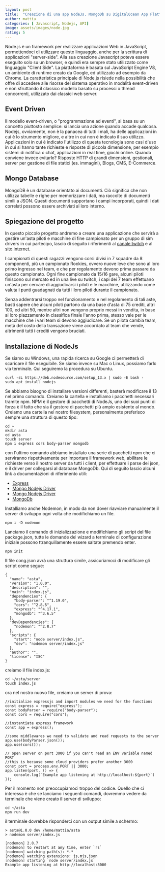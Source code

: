 ```yaml
---
layout: post
title:  "Creazione di una app NodeJs, MongoDb su DigitalOcean App Platform: Introduzione"
author: mattia
categories: [ Javascript, Nodejs, API]
image: assets/images/node.jpg
rating: 5
---
```



Node.js è un framework per realizzare applicazioni Web in JavaScript, permettendoci di utilizzare questo linguaggio, anche per la scrittura di applicazioni "server-side".
Alla sua creazione Javascript poteva essere eseguito solo su un browser, e quindi era sempre stato utilizzato come linguaggio "Client Side". La piattaforma è basata sul JavaScript Engine V8, 
un ambiente di runtime creato da Google, ed utilizzato ad esempio da Chrome.
La caratteristica principale di Node.js risiede nella possibilità che offre di accedere alle risorse del sistema operativo in modalità event-driven e non 
sfruttando il classico modello basato su processi o thread concorrenti, utilizzato dai classici web server.


## Event Driven

Il modello event-driven, o "programmazione ad eventi", si basa su un concetto piuttosto semplice: si lancia una azione quando accade qualcosa. Nodejs, ovviamente, non è la panacea di tutti i mali, ha delle applicazioni in cui è lo strumento migliore, e altre in cui non è indicato il suo utilizzo.
Applicazioni in cui è indicato l'utilizzo di questa tecnologia sono casi d'uso in cui si hanno tante richieste e risposte di piccola dimensione, per esempio sistemi di notifica o chat, applicazioni in real time, giochi online.
Quando conviene invece evitarlo? Risposte HTTP di grandi dimensioni, gestionali, server per gestione di file statici (es. immagini), Blogs, CMS, E-Commerce.


## Mongo Database

MongoDB è un database orientato ai documenti. Ciò significa che non utilizza tabelle e righe per memorizzare i dati, ma raccolte di documenti simili a JSON. Questi documenti supportano i campi incorporati, quindi i dati correlati possono essere archiviati al loro interno.


## Spiegazione del progetto

In questo piccolo progetto andremo a creare una applicazione che servirà a gestire un'asta piloti e macchine di fine campionato per un gruppo di sim drivers in cui partecipo, lascio di seguito i riferimenti al <a href="https://www.twitch.tv/racingteamitalia">canale twitch</a> e al <a href="https://www.racingteamitalia.it">sito internet</a>.

I campionati di questi ragazzi vengono corsi divisi in 7 squadre da 8 componenti, più un campionato Rookies, ovvero nuove leve che sono al loro primo ingresso nel team, e che per regolamento devono prima passare da questo campionato. Ogni fine campionato da 15/16 gare, alcuni piloti finiscono sul mercato ed in una live su twitch, i capi dei 7 team effettuano un'asta per cercare di aggiudicarsi i piloti e le macchine, utilizzando come valuta i punti guadagnati da tutti i loro piloti durante il campionato.

Senza addentrarsi troppo nel funzionamento e nel regolamento di tali aste, basti sapere che alcuni piloti partono da una base d'asta di 75 crediti, altri 100, ed altri 50, mentre altri non vengono proprio messi in vendita, in base al loro piazzamento in classifica finale l'anno prima, stesso vale per le macchine che i vari team si devono aggiudicare. Se un pilota cambia team, metà del costo della transazione viene accordato al team che vende, altrimenti tutti i crediti vengono bruciati.


## Installazione di NodeJs

Se siamo su Windows, una rapida ricerca su Google ci permetterà di scaricare il file eseguibile. Se siamo invece su Mac o Linux, possiamo farlo via terminale. Qui seguiremo la procedura su Ubuntu.

```
curl -sL https://deb.nodesource.com/setup_13.x | sudo -E bash -
sudo apt install nodejs
```

Se abbiamo bisogno di installare versioni differenti, basterà modificare il 13 nel primo comando. Creiamo la cartella e installiamo i pacchetti necessari tramite npm. NPM è il gestore di pacchetti di NodeJs, uno dei suoi punti di forza è il fatto che sia il gestore di pacchetti più ampio esistente al mondo. Creiamo una cartella nel nostro filesystem, personalmente preferisco sempre una struttura di questo tipo:

```
cd ~
mkdir asta
cd asta
touch server
npm i express cors body-parser mongodb
```
con l'ultimo comando abbiamo installato una serie di pacchetti npm che ci serviranno rispettivamente per importare il framework web, abilitare le richieste verso il nostro server da tutti i client, per effettuare i parse dei json, e il driver per collegarsi al database MongoDb.
Qui di seguito lascio alcuni link a documentazioni di riferimento utili:
<ul>
  <li><a href="http://expressjs.com/it/">Express</a></li>
  <li><a href="https://mongodb.github.io/node-mongodb-native/">Mongo Nodejs Driver</a></li>
  <li><a href="https://mongodb.github.io/node-mongodb-native/">Mongo Nodejs Driver</a></li>
  <li><a href="https://www.mongodb.com/">MongoDb</a></li>
</ul>
Installiamo anche Nodemon, in modo da non dover riavviare manualmente il server di sviluppo ogni volta che modifichiamo un file.

```
npm i -D nodemon
```

Lanciamo il comando di inizializzazione e modifichiamo gli script del file package.json, tutte le domande del wizard a terminale di configurazione iniziale possono ttranquillamente essere saltate premendo enter.

```
npm init
```

Il file cong.json avrà una struttura simile, assicuriamoci di modificare gli script come segue:

```
{
  "name": "asta",
  "version": "1.0.0",
  "description": "",
  "main": "index.js",
  "dependencies": {
    "body-parser": "^1.19.0",
    "cors": "^2.8.5",
    "express": "^4.17.1",
    "mongodb": "^3.6.5"
  },
  "devDependencies": {
    "nodemon": "^2.0.7"
  },
  "scripts": {
    "start": "node server/index.js",
    "dev": "nodemon server/index.js"
  },
  "author": "",
  "license": "ISC"
}
```

creiamo il file index.js:

```
cd ~/asta/server
touch index.js
```

ora nel nostro nuovo file, creiamo un server di prova:

```
//initialize expressjs and import modules we need for the functions
const express = require("express");
const bodyParser = require("body-parser");
const cors = require("cors");

//instantiate express framework
const app = express();

//some middlewares we need to validate and read requests to the server
app.use(bodyParser.json());
app.use(cors());

// open server on port 3000 if you can't read an ENV variable named PORT
//this is because some cloud providers prefer another 3000
const port = process.env.PORT || 3000;
app.listen(port, () => {
    console.log(`Example app listening at http://localhost:${port}`)
});
```

Per il momento non preoccupiamoci troppo del codice. Quello che ci interessa è che se lanciamo i seguenti comandi, dovremmo vedere da terminale che viene creato il server di sviluppo:

```
cd ~/asta
npm run dev
```

il terminale dovrebbe risponderci con un output simile a schermo:

```
> asta@1.0.0 dev /home/mattia/asta
> nodemon server/index.js

[nodemon] 2.0.7
[nodemon] to restart at any time, enter `rs`
[nodemon] watching path(s): *.*
[nodemon] watching extensions: js,mjs,json
[nodemon] starting `node server/index.js`
Example app listening at http://localhost:3000
```
